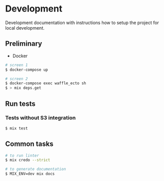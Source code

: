 # Development

Development documentation with instructions how to setup the project for local development.

## Preliminary

* Docker

```sh
# screen 1
$ docker-compose up

# screen 2
$ docker-compose exec waffle_ecto sh
$ > mix deps.get
```

## Run tests

### Tests without S3 integration
```sh
$ mix test
```

## Common tasks

```sh
# to run linter
$ mix credo --strict

# to generate documentation
$ MIX_ENV=dev mix docs
```
